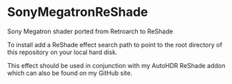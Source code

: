 # SonyMegatronReShade
Sony Megatron shader ported from Retroarch to ReShade 

To install add a ReShade effect search path to point to the root directory of this repository on your local hard disk. 

This effect should be used in conjunction with my AutoHDR ReShade addon which can also be found on my GitHub site. 
